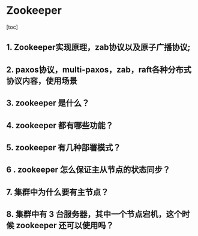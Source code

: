 # Zookeeper

[toc]

## 1. Zookeeper实现原理，zab协议以及原子广播协议;

## 2. paxos协议，multi-paxos，zab，raft各种分布式协议内容，使用场景

## 3. zookeeper 是什么？

## 4. zookeeper 都有哪些功能？

## 5. zookeeper 有几种部署模式？

## 6 . zookeeper 怎么保证主从节点的状态同步？

## 7. 集群中为什么要有主节点？

## 8. 集群中有 3 台服务器，其中一个节点宕机，这个时候 zookeeper 还可以使用吗？







